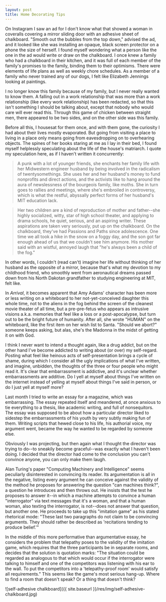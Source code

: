 ```yaml
---
layout: post
title: Home Decorating Tips
---
```


On Instagram I saw an ad for I don't know what that showed a woman in coveralls covering a mirror sliding door with an adhesive sheet of chalkboard. "Smooth out the bubbles from the top down," advised the ad, and it looked like she was installing an opaque, black screen protector on a phone the size of herself. I found myself wondering what a person like the one in the ad would write or draw on the chalkboard. I once knew a family who had a chalkboard in their kitchen, and it was full of each member of the family's promises to the family, binding them to their optimisms. There were elements of life plans as well as weekly chore schedules. As a member of a family who never trained any of our dogs, I felt like Elizabeth Jennings looking at paintings.

I no longer know this family because of my family, but I never really wanted to know them. A falling out in a work relationship that was more than a work relationship (like every work relationship) has been redacted, so that this isn't something I should be talking about, except that nobody who would care will ever read this. Through this game of chicken between straight men, there appeared to be two sides, and on the other side was this family.

Before all this, I housesat for them once, and with them gone, the curiosity I had about their lives mostly evaporated. But going from visiting a place to living in a place only means going from eavesdropping on to overhearing objects. The spines of her books staring at me as I lay in their bed, I found myself helplessly speculating about the life of the house's matriarch. I quote my speculation here, as if I haven't written it concurrently:

> A punk with a lot of younger friends, she enchants her family life with her Midwestern engineer husband by being involved in the radicalism of twentysomethings. She uses her and her husband's money to fund nonprofits and direct actions, and the activists like to hang around the aura of newslessness of the bourgeois family, like moths. She in turn goes to rallies and meetings, where she's embroiled in controversy, which is what the restful, abyssally perfect forms of her husband's MIT education lack.

> Her two children are a kind of reproduction of mother and father--she highly socialized, witty, star of high school theater, and applying to drama schools, he quiet, serious, and an aspiring writer. These aspirations are taken very seriously, put up on the chalkboard. On the chalkboard, they've had Passions and Paths since adolescence. One time we all took a hike in the snow on a foggy day, and the son got far enough ahead of us that we couldn't see him anymore. His mother said with an wistful, annoyed laugh that "he's always been a child of the fog."

In other words, I couldn't (read can't) imagine her life without thinking of her husband as the opposite of a mirror, because that's what my devotion to my childhood friend, who smoothly went from aeronautical dreams passed down from his North Dakotan grandfather to studying engineering at MIT, felt like.

In *Arrival*, it becomes apparent that Amy Adams' character has been more or less writing on a whiteboard to her not-yet-conceived daughter this whole time, not to the aliens in the fog behind the screen of the cleanest movie theater of all time, but a pre-pre-fetus who appears as intrusive visions a.k.a. memories that feel like a loss or a post-apocalypse, but turn out to be the bright future of humanity. After all, she wrote "HUMAN" on the whiteboard, like the first item on her wish list to Santa. "Should we abort?" someone keeps asking, but alas, she's the Madonna in the midst of getting it on with God.

I think I never want to intend a thought again, like a drug addict, but on the other hand I've become addicted to writing about (or over) my self-regard. Posting what feel like heinous acts of self-presentation brings a cycle of shame, during which I consider all the ugly implications of what I've written, and imagine, unbidden, the thoughts of the three or four people who might read it. It's clear that embarrassment is addictive, and it's unclear whether embarrassments are additive. Do I yell at myself about things I've written on the internet instead of yelling at myself about things I've said in person, or do I just yell at myself more?

Last month I tried to write an essay for a magazine, which was embarrassing. The essay repeated itself and meandered, at once anxious to tie everything to a thesis, like academic writing, and full of nonsequitors. The essay was supposed to be about how a particular director liked to sidestep the embarrassments of his youth by very subtly making fun of them. Writing scripts that hewed close to his life, his authorial voice, my argument went, became the way he wanted to be regarded by someone else.

Obviously I was projecting, but then again what I thought the director was trying to do--to sneakily become graceful--was exactly what I haven't been doing. I decided that the director had come to the conclusion you can't convince anyone, you can only make them laugh.

Alan Turing's paper "Computing Machinery and Intelligence" seems peculiarly disinterested in convincing its reader. Its argumentation is all in the negative, listing every argument he can conceive against the validity of the method he proposes for answering the question "can machines think?", a question he introduces and then throws out. He insists that the test he proposes to answer it--in which a machine attempts to convince a human "interrogator" via text messages that it's a woman, and that a human woman, also texting the interrogator, is not--does not answer that question, but another one. He proceeds to take up this "imitation game" as his stated rhetorical mode: "These last two paragraphs do not claim to be convincing arguments. They should rather be described as 'recitations tending to produce belief.'"

In the middle of this more performative than argumentative essay, he considers the problem that telepathy poses to the validity of the imitation game, which requires that the three participants be in separate rooms, and decides that the solution is quotation marks: "The situation could be regarded as analogous to that which would occur if the interrogator were talking to himself and one of the competitors was listening with his ear to the wall. To put the competitors into a 'telepathy-proof room' would satisfy all requirements." This seems like the game's most serious hang-up. Where to find a room that doesn't speak? Or a thing that doesn't think?

![self-adhesive chalkboard]({{ site.baseurl }}/res/img/self-adhesive-chalkboard.jpg)